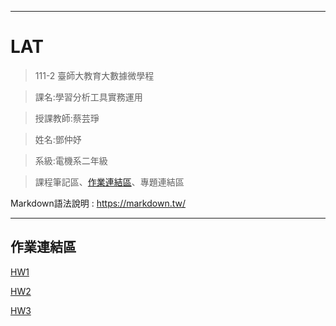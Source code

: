 -----------------

# LAT


> 111-2 臺師大教育大數據微學程

> 課名:學習分析工具實務運用

> 授課教師:蔡芸琤

> 姓名:鄧仲妤

> 系級:電機系二年級

>課程筆記區、[作業連結區](https://github.com/deng41075010h/LAT/#%E4%BD%9C%E6%A5%AD%E9%80%A3%E7%B5%90%E5%8D%80)、專題連結區

Markdown語法說明 : https://markdown.tw/

---------------------------------------------

## 作業連結區

[HW1](https://github.com/deng41075010h/LAT/blob/main/20230308/HW1_20230308.ipynb)

[HW2](https://github.com/deng41075010h/LAT/blob/main/20230322/HW2_20230322.ipynb)

[HW3](https://github.com/deng41075010h/LAT/blob/main/20230329/HW3_test.ipynb)
